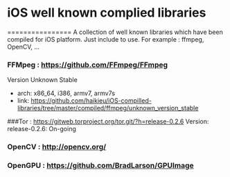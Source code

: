 # iOS well known complied libraries
================
A collection of well known libraries which have been compiled for iOS platform. Just include to use. For example : ffmpeg, OpenCV, ...


### FFMpeg : https://github.com/FFmpeg/FFmpeg
Version Unknown Stable
  +   arch: x86_64, i386, armv7, armv7s
  +   link: https://github.com/haikieu/iOS-compilled-libraries/tree/master/compiled/ffmpeg/unknown_version_stable
  

###Tor : https://gitweb.torproject.org/tor.git/?h=release-0.2.6
Version: release-0.2.6: On-going

### OpenCV : http://opencv.org/


### OpenGPU : https://github.com/BradLarson/GPUImage


